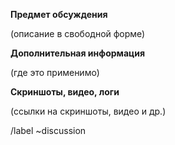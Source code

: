 **Предмет обсуждения**

(описание в свободной форме)

**Дополнительная информация**

(где это применимо)

**Скриншоты, видео, логи**

(ссылки на скриншоты, видео и др.)

/label ~discussion
